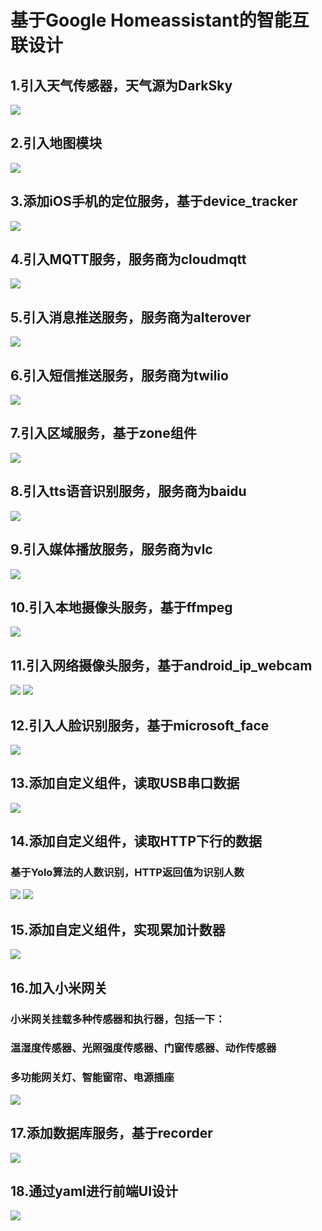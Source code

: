 # 基于Google Homeassistant的智能互联设计  
## 1.引入天气传感器，天气源为DarkSky  
![](HA_weather.png)   
## 2.引入地图模块   
![](HA_map.jpg)    
## 3.添加iOS手机的定位服务，基于device_tracker  
![](HA_device_tracker.png) 
## 4.引入MQTT服务，服务商为cloudmqtt
![](HA_mqtt.png)  
## 5.引入消息推送服务，服务商为alterover  
![](notify_alertover_iphone001.PNG)  
## 6.引入短信推送服务，服务商为twilio  
![](HA_twilio.png) 
## 7.引入区域服务，基于zone组件  
![](HA_map.jpg) 
## 8.引入tts语音识别服务，服务商为baidu  
![](HA_baiduTTS.png) 
## 9.引入媒体播放服务，服务商为vlc  
![](HA_Vlc.png) 
## 10.引入本地摄像头服务，基于ffmpeg  
![](HA_localcam.jpg) 
## 11.引入网络摄像头服务，基于android_ip_webcam  
![](HA_webcam.png) 
![](HA_webcam02.jpg) 
## 12.引入人脸识别服务，基于microsoft_face
![](HA_microsoft_face.jpg) 
## 13.添加自定义组件，读取USB串口数据  
![](Motion-Still-USB-Serial.GIF) 
## 14.添加自定义组件，读取HTTP下行的数据
### 基于Yolo算法的人数识别，HTTP返回值为识别人数 
![](HA_facedefect.png) 
![](Yolo.jpg) 
## 15.添加自定义组件，实现累加计数器  
![](TQ_helloworld.jpg) 
## 16.加入小米网关
### 小米网关挂载多种传感器和执行器，包括一下：
### 温湿度传感器、光照强度传感器、门窗传感器、动作传感器
### 多功能网关灯、智能窗帘、电源插座  
![](HA_miGatewey.png) 
## 17.添加数据库服务，基于recorder  
![](HA_SQL.png) 
## 18.通过yaml进行前端UI设计
![](UI.png) 